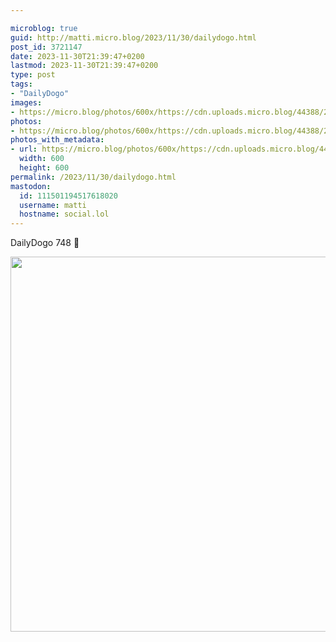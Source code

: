 ```yaml
---

microblog: true
guid: http://matti.micro.blog/2023/11/30/dailydogo.html
post_id: 3721147
date: 2023-11-30T21:39:47+0200
lastmod: 2023-11-30T21:39:47+0200
type: post
tags:
- "DailyDogo"
images:
- https://micro.blog/photos/600x/https://cdn.uploads.micro.blog/44388/2023/2f8169f2380945cf83e9936b610462ba.jpg
photos:
- https://micro.blog/photos/600x/https://cdn.uploads.micro.blog/44388/2023/2f8169f2380945cf83e9936b610462ba.jpg
photos_with_metadata:
- url: https://micro.blog/photos/600x/https://cdn.uploads.micro.blog/44388/2023/2f8169f2380945cf83e9936b610462ba.jpg
  width: 600
  height: 600
permalink: /2023/11/30/dailydogo.html
mastodon:
  id: 111501194517618020
  username: matti
  hostname: social.lol
---
```

DailyDogo 748 🐶

<img src="/media/uploads/2023/2f8169f2380945cf83e9936b610462ba.jpg" width="600" height="600" alt="" />
